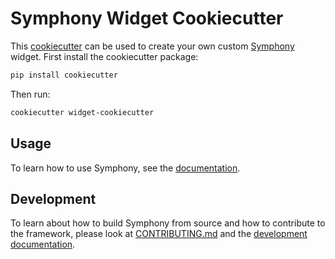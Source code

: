 # Symphony Widget Cookiecutter

This [cookiecutter](https://cookiecutter.readthedocs.io/en/stable/) can be used to create your own custom [Symphony](https://github.com/apple/ml-symphony) widget.
First install the cookiecutter package:

```bash
pip install cookiecutter
```

Then run:

```bash
cookiecutter widget-cookiecutter
```

## Usage

To learn how to use Symphony, see the [documentation](https://apple.github.io/ml-symphony/).

## Development

To learn about how to build Symphony from source and how to contribute to the framework, please look at [CONTRIBUTING.md](../CONTRIBUTING.md) and the [development documentation](https://apple.github.io/ml-symphony/contributing.html).
